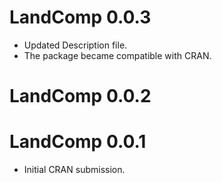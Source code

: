 
# LandComp 0.0.3

* Updated Description file.
* The package became compatible with CRAN.

# LandComp 0.0.2

# LandComp 0.0.1

* Initial CRAN submission.

